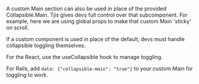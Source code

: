 A custom Main section can also be used in place of the provided Collapsible.Main. Tjis gives devs full control over that subcomponent. For example, here we are using global props to make that custom Main 'sticky' on scroll.

If a custom component is used in place of the default, devs must handle collapsible toggling themselves. 

For the React, use the useCollapsible hook to manage toggling.

For Rails, add `data: {"collapsible-main": "true"}` to your custom Main for toggling to work.